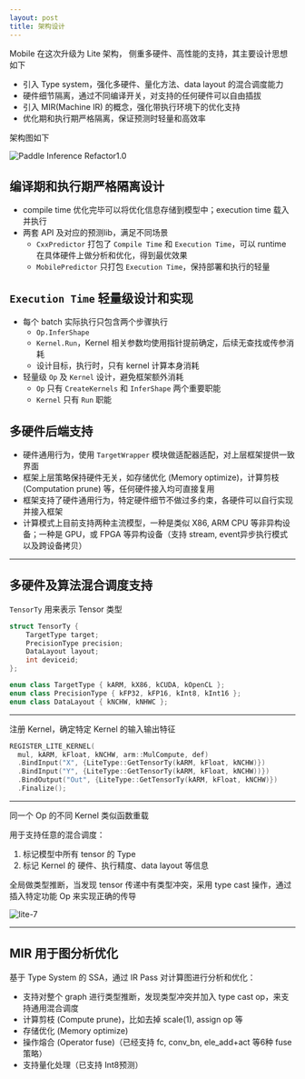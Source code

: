 ```yaml
---
layout: post
title: 架构设计
---
```


Mobile 在这次升级为 Lite 架构， 侧重多硬件、高性能的支持，其主要设计思想如下

- 引入 Type system，强化多硬件、量化方法、data layout 的混合调度能力
- 硬件细节隔离，通过不同编译开关，对支持的任何硬件可以自由插拔
- 引入 MIR(Machine IR) 的概念，强化带执行环境下的优化支持
- 优化期和执行期严格隔离，保证预测时轻量和高效率

架构图如下

![Paddle Inference Refactor1.0](https://user-images.githubusercontent.com/52520497/64949619-26e49580-d8ac-11e9-855a-514feb9b75af.png)

## 编译期和执行期严格隔离设计

- compile time 优化完毕可以将优化信息存储到模型中；execution time 载入并执行
- 两套 API 及对应的预测lib，满足不同场景
  - `CxxPredictor` 打包了 `Compile Time` 和 `Execution Time`，可以 runtime 在具体硬件上做分析和优化，得到最优效果
  - `MobilePredictor` 只打包 `Execution Time`，保持部署和执行的轻量

## `Execution Time` 轻量级设计和实现

- 每个 batch 实际执行只包含两个步骤执行
  - `Op.InferShape`
  - `Kernel.Run`，Kernel 相关参数均使用指针提前确定，后续无查找或传参消耗
  - 设计目标，执行时，只有 kernel 计算本身消耗
- 轻量级 `Op` 及 `Kernel` 设计，避免框架额外消耗
  - `Op` 只有 `CreateKernels` 和 `InferShape` 两个重要职能
  - `Kernel` 只有 `Run` 职能

## 多硬件后端支持

- 硬件通用行为，使用 `TargetWrapper` 模块做适配器适配，对上层框架提供一致界面
- 框架上层策略保持硬件无关，如存储优化 (Memory optimize)，计算剪枝 (Computation prune) 等，任何硬件接入均可直接复用
- 框架支持了硬件通用行为，特定硬件细节不做过多约束，各硬件可以自行实现并接入框架
- 计算模式上目前支持两种主流模型，一种是类似 X86, ARM CPU 等非异构设备；一种是 GPU，或 FPGA 等异构设备（支持 stream, event异步执行模式以及跨设备拷贝）

---
## 多硬件及算法混合调度支持
`TensorTy` 用来表示 Tensor 类型

```c++
struct TensorTy {
    TargetType target;
    PrecisionType precision;
    DataLayout layout;
    int deviceid;
};
```

```c++
enum class TargetType { kARM, kX86, kCUDA, kOpenCL };
enum class PrecisionType { kFP32, kFP16, kInt8, kInt16 };
enum class DataLayout { kNCHW, kNHWC };
```
---

注册 Kernel，确定特定 Kernel 的输入输出特征

```c++
REGISTER_LITE_KERNEL(
  mul, kARM, kFloat, kNCHW, arm::MulCompute, def)
  .BindInput("X", {LiteType::GetTensorTy(kARM, kFloat, kNCHW)})
  .BindInput("Y", {LiteType::GetTensorTy(kARM, kFloat, kNCHW))})
  .BindOutput("Out", {LiteType::GetTensorTy(kARM, kFloat, kNCHW)})
  .Finalize();
```

---

同一个 Op 的不同 Kernel 类似函数重载

用于支持任意的混合调度：

1. 标记模型中所有 tensor 的 Type
2. 标记 Kernel 的 硬件、执行精度、data layout 等信息

全局做类型推断，当发现 tensor 传递中有类型冲突，采用 type cast 操作，通过插入特定功能 Op 来实现正确的传导

![lite-7](https://user-images.githubusercontent.com/52520497/64949642-395ecf00-d8ac-11e9-8b69-ced1996abc3b.png)



---

## MIR 用于图分析优化

基于 Type System 的 SSA，通过 IR Pass 对计算图进行分析和优化：

- 支持对整个 graph 进行类型推断，发现类型冲突并加入 type cast op，来支持通用混合调度
- 计算剪枝 (Compute prune)，比如去掉 scale(1), assign op 等
- 存储优化 (Memory optimize)
- 操作熔合 (Operator fuse)（已经支持 fc, conv_bn, ele_add+act 等6种 fuse 策略）
- 支持量化处理（已支持 Int8预测）